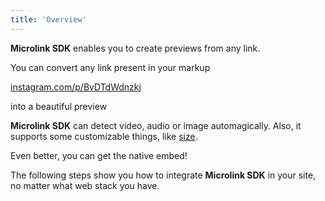 ```yaml
---
title: 'Overview'
---
```


**Microlink SDK** enables you to create previews from any link.

You can convert any link present in your markup

[instagram.com/p/BvDTdWdnzkj](https://instagram.com/p/BvDTdWdnzkj)

into a beautiful preview

<Microlink url='https://instagram.com/p/BvDTdWdnzkj/' />

**Microlink SDK** can detect video, audio or image automagically. Also, it supports some customizable things, like [size](size).

<Microlink url='https://instagram.com/p/BvDTdWdnzkj/' media='video' size='large' />

Even better, you can get the native embed!

<Microlink url='https://instagram.com/p/BvDTdWdnzkj/' media='iframe' />

The following steps show you how to integrate **Microlink SDK** in your site, no matter what web stack you have.
